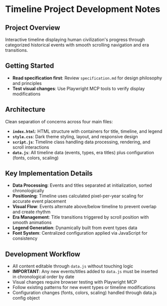 # Timeline Project Development Notes

## Project Overview
Interactive timeline displaying human civilization's progress through categorized historical events with smooth scrolling navigation and era transitions.

## Getting Started
- **Read specification first**: Review `specification.md` for design philosophy and principles  
- **Test visual changes**: Use Playwright MCP tools to verify display modifications

## Architecture
Clean separation of concerns across four main files:

- **`index.html`**: HTML structure with containers for title, timeline, and legend
- **`style.css`**: Dark theme styling, layout, and responsive design
- **`script.js`**: Timeline class handling data processing, rendering, and scroll interactions
- **`data.js`**: All timeline data (events, types, era titles) plus configuration (fonts, colors, scaling)

## Key Implementation Details
- **Data Processing**: Events and titles separated at initialization, sorted chronologically
- **Positioning**: Timeline uses calculated pixel-per-year scaling for accurate event placement
- **Visual Flow**: Events alternate above/below timeline to prevent overlap and create rhythm
- **Era Management**: Title transitions triggered by scroll position with smooth animations
- **Legend Generation**: Dynamically built from event types data
- **Font System**: Centralized configuration applied via JavaScript for consistency

## Development Workflow
- All content editable through `data.js` without touching logic
- **IMPORTANT**: Any new events/titles added to `data.js` must be inserted in chronological order by date
- Visual changes require browser testing with Playwright MCP
- Follow existing patterns for new event types or timeline modifications
- Configuration changes (fonts, colors, scaling) handled through data.js config object